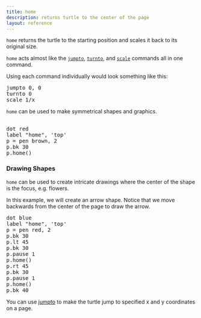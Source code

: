 ```yaml
---
title: home
description: returns turtle to the center of the page
layout: reference
---
```


<!-- any arguments in brackets? -->
`home` returns the turtle to the starting position and scales it back to its original size. 

`home` acts almost like the [`jumpto`](jumpto.html), [`turnto`](turnto.html), and [`scale`](scale.html) commands all in one command. 

Using each command individually would look something like this: 

<pre class="jumbo">
jumpto 0, 0
turnto 0
scale 1/<span data-dfn="the amount the object has already been scaled">x</span>
</pre>

`home` can be used to make symmetrical shapes and graphics.

<pre class="examp">
<span data-dfnright="draw a match">
dot red
label "home", 'top'
p = pen brown, 2
p.bk 30</span>
<span data-dfn="return home">p.home()</span>
</pre>
  
<script type="demo" height=99>
p = null
demo ->
  dot red
  label "home", 'top'
  p = pen brown, 2
  p.bk 30
  p.home()
</script>

<h3>Drawing Shapes</h3>

<code>home</code> can be used to create intricate drawings where the center of the shape is the focus, e.g. flowers. 

In this example, we will create an arrow shape. Notice that we move backwards from the center of the page to draw the arrow. 

<pre class="examp">
<span data-dfnright="draw an arrow">dot blue
label "home", 'top'
p = pen red, 2
p.bk 30
p.lt 45
p.bk 30
p.pause 1
p.home()
p.rt 45
p.bk 30
p.pause 1
p.home()
p.bk 40</span>
</pre>
  
<script type="demo" height=99>
p = null
demo ->
  dot blue
  label "home", 'top'
  p = pen red, 2
  p.lt 45
  p.bk 30
  p.pause 1
  p.home()
  p.rt 45
  p.bk 30
  p.pause 1
  p.home()
  p.bk 40
</script>

You can use [jumpto](jumpto.html) to make the turtle jump to specified x and y coordinates on a page.
